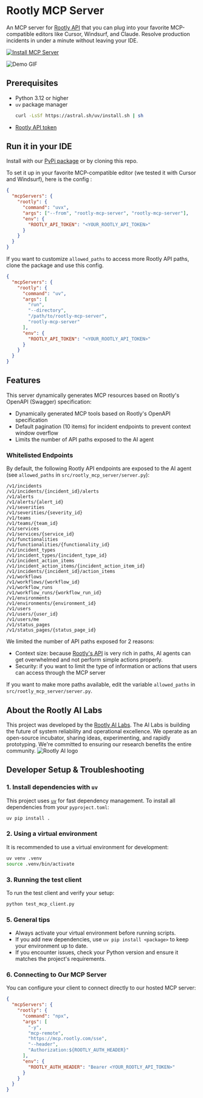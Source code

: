 # Rootly MCP Server

An MCP server for [Rootly API](https://docs.rootly.com/api-reference/overview) that you can plug into your favorite MCP-compatible editors like Cursor, Windsurf, and Claude. Resolve production incidents in under a minute without leaving your IDE.

[![Install MCP Server](https://cursor.com/deeplink/mcp-install-dark.svg)](https://cursor.com/install-mcp?name=rootly&config=eyJjb21tYW5kIjoibnB4IC15IG1jcC1yZW1vdGUgaHR0cHM6Ly9tY3Aucm9vdGx5LmNvbS9zc2UgLS1oZWFkZXIgQXV0aG9yaXphdGlvbjoke1JPT1RMWV9BVVRIX0hFQURFUn0iLCJlbnYiOnsiUk9PVExZX0FVVEhfSEVBREVSIjoiQmVhcmVyIDxZT1VSX1JPT1RMWV9BUElfVE9LRU4%2BIn19)

![Demo GIF](rootly-mcp-server-demo.gif)

## Prerequisites

- Python 3.12 or higher
- `uv` package manager
  ```bash
  curl -LsSf https://astral.sh/uv/install.sh | sh
  ```
- [Rootly API token](https://docs.rootly.com/api-reference/overview#how-to-generate-an-api-key%3F)

## Run it in your IDE

Install with our [PyPi package](https://pypi.org/project/rootly-mcp-server/) or by cloning this repo.

To set it up in your favorite MCP-compatible editor (we tested it with Cursor and Windsurf), here is the config :

```json
{
  "mcpServers": {
    "rootly": {
      "command": "uvx",
      "args": ["--from", "rootly-mcp-server", "rootly-mcp-server"],
      "env": {
        "ROOTLY_API_TOKEN": "<YOUR_ROOTLY_API_TOKEN>"
      }
    }
  }
}
```

If you want to customize `allowed_paths` to access more Rootly API paths, clone the package and use this config.

```json
{
  "mcpServers": {
    "rootly": {
      "command": "uv",
      "args": [
        "run",
        "--directory",
        "/path/to/rootly-mcp-server",
        "rootly-mcp-server"
      ],
      "env": {
        "ROOTLY_API_TOKEN": "<YOUR_ROOTLY_API_TOKEN>"
      }
    }
  }
}
```

## Features

This server dynamically generates MCP resources based on Rootly's OpenAPI (Swagger) specification:

- Dynamically generated MCP tools based on Rootly's OpenAPI specification
- Default pagination (10 items) for incident endpoints to prevent context window overflow
- Limits the number of API paths exposed to the AI agent

### Whitelisted Endpoints

By default, the following Rootly API endpoints are exposed to the AI agent (see `allowed_paths` in `src/rootly_mcp_server/server.py`):

```
/v1/incidents
/v1/incidents/{incident_id}/alerts
/v1/alerts
/v1/alerts/{alert_id}
/v1/severities
/v1/severities/{severity_id}
/v1/teams
/v1/teams/{team_id}
/v1/services
/v1/services/{service_id}
/v1/functionalities
/v1/functionalities/{functionality_id}
/v1/incident_types
/v1/incident_types/{incident_type_id}
/v1/incident_action_items
/v1/incident_action_items/{incident_action_item_id}
/v1/incidents/{incident_id}/action_items
/v1/workflows
/v1/workflows/{workflow_id}
/v1/workflow_runs
/v1/workflow_runs/{workflow_run_id}
/v1/environments
/v1/environments/{environment_id}
/v1/users
/v1/users/{user_id}
/v1/users/me
/v1/status_pages
/v1/status_pages/{status_page_id}
```

We limited the number of API paths exposed for 2 reasons:

- Context size: because [Rootly's API](https://docs.rootly.com/api-reference/overview) is very rich in paths, AI agents can get overwhelmed and not perform simple actions properly.
- Security: if you want to limit the type of information or actions that users can access through the MCP server

If you want to make more paths available, edit the variable `allowed_paths` in `src/rootly_mcp_server/server.py`.

## About the Rootly AI Labs

This project was developed by the [Rootly AI Labs](https://labs.rootly.ai/). The AI Labs is building the future of system reliability and operational excellence. We operate as an open-source incubator, sharing ideas, experimenting, and rapidly prototyping. We're committed to ensuring our research benefits the entire community.
![Rootly AI logo](https://github.com/Rootly-AI-Labs/EventOrOutage/raw/main/rootly-ai.png)

## Developer Setup & Troubleshooting

### 1. Install dependencies with `uv`

This project uses [`uv`](https://github.com/astral-sh/uv) for fast dependency management. To install all dependencies from your `pyproject.toml`:

```bash
uv pip install .
```

### 2. Using a virtual environment

It is recommended to use a virtual environment for development:

```bash
uv venv .venv
source .venv/bin/activate
```

### 3. Running the test client

To run the test client and verify your setup:

```bash
python test_mcp_client.py
```

### 5. General tips

- Always activate your virtual environment before running scripts.
- If you add new dependencies, use `uv pip install <package>` to keep your environment up to date.
- If you encounter issues, check your Python version and ensure it matches the project's requirements.

### 6. Connecting to Our MCP Server

You can configure your client to connect directly to our hosted MCP server:

```json
{
  "mcpServers": {
    "rootly": {
      "command": "npx",
      "args": [
        "-y",
        "mcp-remote",
        "https://mcp.rootly.com/sse",
        "--header",
        "Authorization:${ROOTLY_AUTH_HEADER}"
      ],
      "env": {
        "ROOTLY_AUTH_HEADER": "Bearer <YOUR_ROOTLY_API_TOKEN>"
      }
    }
  }
}
```
